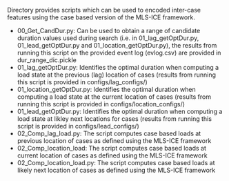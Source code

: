 Directory provides scripts which can be used to encoded inter-case features using the case based version of the MLS-ICE framework.  <br> 

- 00_Get_CandDur.py: Can be used to obtain a range of candidate duration values used during search (i.e. in 01_lag_getOptDur.py, 01_lead_getOptDur.py and 01_location_getOptDur.py), the results from running this script on the provided event log (evlog.csv) are provided in dur_range_dic.pickle <br> 
- 01_lag_getOptDur.py: Identifies the optimal duration when computing a load state at the previous (lag) location of cases (results from running this script is provided in configs/lag_configs/) 
- 01_location_getOptDur.py: Identifies the optimal duration when computing a load state at the current location of cases (results from running this script is provided in configs/location_configs/) 
- 01_lead_getOptDur.py: Identifies the optimal duration when computing a load state at likley next locations for cases (results from running this script is provided in configs/lead_configs/) <br>
- 02_Comp_lag_load.py: The script computes case based loads at previous location of cases as defined using the MLS-ICE framework <br>
- 02_Comp_location_load: The script computes case based loads at current location of cases as defined using the MLS-ICE framework <br>
- 02_Comp_location_load.py: The script computes case based loads at likely next location of cases as defined using the MLS-ICE framework <br>
